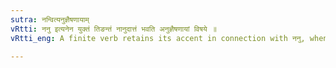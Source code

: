 ```yaml
---
sutra: नन्वित्यनुज्ञैषणायाम्
vRtti: ननु इत्यनेन युक्तं तिङन्तं नानुदात्तं भवति अनुज्ञैषणायां विषये ॥
vRtti_eng: A finite verb retains its accent in connection with ननु, when with this Particle, permission is asked.

---
```

